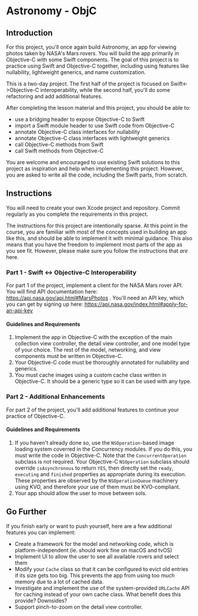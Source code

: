 # Astronomy - ObjC

## Introduction

For this project, you'll once again build Astronomy, an app for viewing photos taken by NASA's Mars rovers. You will build the app primarily in Objective-C with some Swift components. The goal of this project is to practice using Swift and Objective-C together, including using features like nullability, lightweight generics, and name customization.

This is a two-day project. The first half of the project is focused on Swift<->Objective-C interoperability, while the second half, you'll do some refactoring and add additional features.

After completing the lesson material and this project, you should be able to:

- use a bridging header to expose Objective-C to Swift
- import a Swift module header to use Swift code from Objective-C
- annotate Objective-C class interfaces for nullability
- annotate Objective-C class interfaces with lightweight generics
- call Objective-C methods from Swift
- call Swift methods from Objective-C

You are welcome and encouraged to use existing Swift solutions to this project as inspiration and help when implementing this project. However, you are asked to write all the code, including the Swift parts, from scratch.

## Instructions

You will need to create your own Xcode project and repository. Commit regularly as you complete the requirements in this project.

The instructions for this project are intentionally sparse. At this point in the course, you are familiar with most of the concepts used in building an app like this, and should be able to implement it with minimal guidance. This also means that you have the freedom to implement most parts of the app as you see fit. However, please make sure you follow the instructions that _are_ here.

### Part 1 - Swift <-> Objective-C Interoperability

For part 1 of the project, implement a client for the NASA Mars rover API. You will find API documentation here: https://api.nasa.gov/api.html#MarsPhotos . You'll need an API key, which you can get by signing up here: https://api.nasa.gov/index.html#apply-for-an-api-key

#### Guidelines and Requirements

1. Implement the app in Objective-C with the exception of the main collection view controller, the detail view controller, and one model type of your choice. The rest of the model, networking, and view components must be written in Objective-C.
2. Your Objective-C code must be thoroughly annotated for nullability and generics.
3. You must cache images using a custom cache class written in Objective-C. It should be a generic type so it can be used with any type.

### Part 2 - Additional Enhancements

For part 2 of the project, you'll add additional features to continue your practice of Objective-C.

#### Guidelines and Requirements

1. If you haven't already done so, use the `NSOperation`-based image loading system coverred in the Concurrency modules. If you do this, you must write the code in Objective-C. Note that the `ConcurrentOperation` subclass is not required. Your Objective-C `NSOperation` subclass should override `isAsynchronous` to return `YES`, then directly set the `ready`, `executing` and `finished` properties as appropriate during its execution. These properties are observed by the `NSOperationQueue` machinery using KVO, and therefore your use of them must be KVO-compliant.
2. Your app should allow the user to move between sols.

## Go Further

If you finish early or want to push yourself, here are a few additional features you can implement:

- Create a framework for the model and networking code, which is platform-independent (ie. should work fine on macOS and tvOS)
- Implement UI to allow the user to see all available rovers and select them
- Modify your `Cache` class so that it can be configured to evict old entries if its size gets too big. This prevents the app from using too much memory due to a lot of cached data.
- Investigate and implement the use of the system-provided `URLCache` API for caching instead of your own cache class. What benefit does this provide? Downsides?
- Support pinch-to-zoom on the detail view controller.
